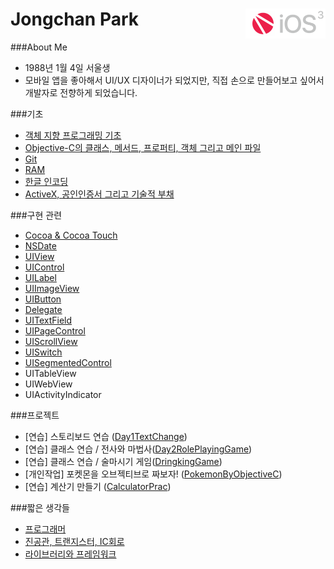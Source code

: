 # Jongchan Park <a href="url"><img src="learning/images/fc_n_ios.png" align="right" height="48" ></a>


###About Me
- 1988년 1월 4일 서울생
- 모바일 앱을 좋아해서 UI/UX 디자이너가 되었지만, 직접 손으로 만들어보고 싶어서 개발자로 전향하게 되었습니다.

###기초
- [객체 지향 프로그래밍 기초](https://github.com/draupnir45/i.jongchan.park/blob/master/learning/Object-Oriented%20Programming.md)
- [Objective-C의 클래스, 메서드, 프로퍼티, 객체 그리고 메인 파일](learning/Objective_C_method_property_and_mainfile.md)
- [Git](learning/AboutGit.md)
- [RAM](learning/RAM.md)
- [한글 인코딩](learning/EncodingHangeul.md)
- [ActiveX, 공인인증서 그리고 기술적 부채](learning/ActiveX&TechnicalDept.md)

###구현 관련
- [Cocoa & Cocoa Touch](learning/AboutCocoa.md)
- [NSDate](learning/NSDate.md)
- [UIView](learning/UIView.md)
- [UIControl](learning/UIControl.md)
- [UILabel](learning/UILabel.md)
- [UIImageView](learning/UIImageView.md)
- [UIButton](learning/UIButton.md)
- [Delegate](learning/FreakinDelegate.md)
- [UITextField](learning/UITextField.md)
- [UIPageControl](learning/UIPageControl.md)
- [UIScrollView](learning/UIScrollView.md)
- [UISwitch](learning/UISwitch.md)
- [UISegmentedControl](learning/UISegmentedControl.md)
- UITableView
- UIWebView
- UIActivityIndicator

###프로젝트
- [연습] 스토리보드 연습 ([Day1TextChange](projects/Day1TextChange))
- [연습] 클래스 연습 / 전사와 마법사([Day2RolePlayingGame](projects/Day2RolePlayingGame))
- [연습] 클래스 연습 / 술마시기 게임([DringkingGame](projects/DringkingGame))
- [개인작업] 포켓몬을 오브젝티브로 짜보자! ([PokemonByObjectiveC](projects/PokemonByObjectiveC))
- [연습] 계산기 만들기 ([CalculatorPrac](projects/CalculatorPrac))


###짧은 생각들
- [프로그래머](learning/ShortThinking1.md)
- [진공관, 트랜지스터, IC회로](learning/ShortThinking2.md)
- [라이브러리와 프레임워크](learning/Library_vs_framework.md)
